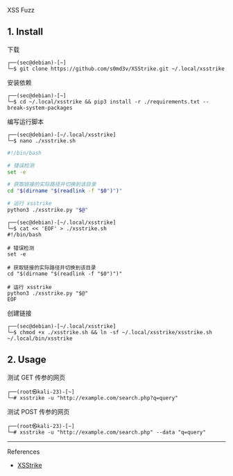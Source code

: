 XSS Fuzz

## 1. Install

下载

```
┌──(sec@debian)-[~]
└─$ git clone https://github.com/s0md3v/XSStrike.git ~/.local/xsstrike
```

安装依赖

```
┌──(sec@debian)-[~]
└─$ cd ~/.local/xsstrike && pip3 install -r ./requirements.txt --break-system-packages
```

编写运行脚本

```
┌──(sec@debian)-[~/.local/xsstrike]
└─$ nano ./xsstrike.sh
```

```sh
#!/bin/bash

# 错误检测
set -e

# 获取链接的实际路径并切换到该目录
cd "$(dirname "$(readlink -f "$0")")"

# 运行 xsstrike
python3 ./xsstrike.py "$@"
```

```
┌──(sec@debian)-[~/.local/xsstrike]
└─$ cat << 'EOF' > ./xsstrike.sh
#!/bin/bash

# 错误检测
set -e

# 获取链接的实际路径并切换到该目录
cd "$(dirname "$(readlink -f "$0")")"

# 运行 xsstrike
python3 ./xsstrike.py "$@"
EOF
```

创建链接

```
┌──(sec@debian)-[~/.local/xsstrike]
└─$ chmod +x ./xsstrike.sh && ln -sf ~/.local/xsstrike/xsstrike.sh ~/.local/bin/xsstrike
```

## 2. Usage

测试 GET 传参的网页

```
┌──(root㉿kali-23)-[~]
└─# xsstrike -u "http://example.com/search.php?q=query"
```

测试 POST 传参的网页

```
┌──(root㉿kali-23)-[~]
└─# xsstrike -u "http://example.com/search.php" --data "q=query"
```

---

References

- [XSStrike](https://github.com/s0md3v/XSStrike)
